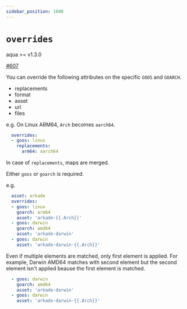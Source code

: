 ```yaml
---
sidebar_position: 1600
---
```


# `overrides`

aqua >= v1.3.0

[#607](https://github.com/clivm/aqua/issues/607)

You can override the following attributes on the specific `GOOS` and `GOARCH`.

* replacements
* format
* asset
* url
* files

e.g. On Linux ARM64, `Arch` becomes `aarch64`.

```yaml
  overrides:
  - goos: linux
    replacements:
      arm64: aarch64
```

In case of `replacements`, maps are merged.

Either `goos` or `goarch` is required.

e.g.

```yaml
  asset: arkade
  overrides:
  - goos: linux
    goarch: arm64
    asset: 'arkade-{{.Arch}}'
  - goos: darwin
    goarch: amd64
    asset: 'arkade-darwin'
  - goos: darwin 
    asset: 'arkade-darwin-{{.Arch}}'
```

Even if multiple elements are matched, only first element is applied.
For example, Darwin AMD64 matches with second element but the second element isn't applied beause the first element is matched.

```yaml
  - goos: darwin
    goarch: amd64
    asset: 'arkade-darwin'
  - goos: darwin 
    asset: 'arkade-darwin-{{.Arch}}'
```
